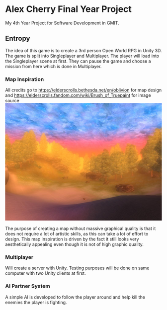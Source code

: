 # Alex Cherry Final Year Project
My 4th Year Project for Software Development in GMIT.

## Entropy
The idea of this game is to create a 3rd person Open World RPG in Unity 3D. The game is split into Singleplayer and Multiplayer. The player will load into the Singleplayer scene at first. They can pause the game and choose a mission from here which is done in Multiplayer.

### Map Inspiration 

All credits go to https://elderscrolls.bethesda.net/en/oblivion for map design and https://elderscrolls.fandom.com/wiki/Brush_of_Truepaint for image source
![alt test](readmescreenshots/PaintedWorld.jpg)

The purpose of creating a map without massive graphical quality is that it does not require a lot of artistic skills, as this can take a lot of effort to design. This map inspiration is driven by the fact it still looks very aesthetically appealing even though it is not of high graphic quality.

### Multiplayer 

Will create a server with Unity. Testing purposes will be done on same computer with two Unity clients at first. 

### AI Partner System

A simple AI is developed to follow the player around and help kill the enemies the player is fighting.



